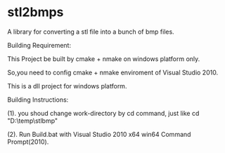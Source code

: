 stl2bmps
========

A library for converting a stl file into a bunch of bmp files.

Building Requirement:

This Project be built by cmake + nmake on windows platform only.

So,you need to config cmake + nmake enviroment of Visual Studio 2010. 

This is a dll project for windows platform.

Building Instructions:

(1). you shoud change work-directory by cd command, just like cd "D:\\temp\\stlbmp"

(2). Run Build.bat with Visual Studio 2010 x64 win64 Command Prompt(2010).



